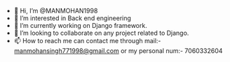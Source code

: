 - 👋 Hi, I’m @MANMOHAN1998
- 👀 I’m interested in Back end engineering
- 🌱 I’m currently working on Django framework.
- 💞️ I’m looking to collaborate on any project related to Django.
- 📫 How to reach me can contact me through mail:-</em>manmohansingh771998@gmail.com</em> or my personal num:- 7060332604

<!---
MANMOHAN1998/MANMOHAN1998 is a ✨ special ✨ repository because its `README.md` (this file) appears on your GitHub profile.
You can click the Preview link to take a look at your changes.
--->
